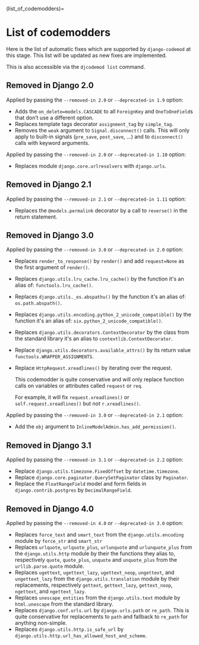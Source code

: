 (list_of_codemodders)=

# List of codemodders

Here is the list of automatic fixes which are supported by `django-codemod`
at this stage. This list will be updated as new fixes are implemented.

This is also accessible via the `djcodemod list` command.

## Removed in Django 2.0

Applied by passing the `--removed-in 2.0` or `--deprecated-in 1.9` option:

- Adds the `on_delete=models.CASCADE` to all `ForeignKey` and `OneToOneField`s
  that don’t use a different option.
- Replaces template tags decorator `assignment_tag` by `simple_tag`.
- Removes the `weak` argument to `Signal.disconnect()` calls. This will only
  apply to built-in signals (`pre_save`, `post_save`, ...) and to `disconnect()`
  calls with keyword arguments.

Applied by passing the `--removed-in 2.0` or `--deprecated-in 1.10` option:

- Replaces module `django.core.urlresolvers` with `django.urls`.

## Removed in Django 2.1

Applied by passing the `--removed-in 2.1` or `--deprecated-in 1.11` option:

- Replaces the `@models.permalink` decorator by a call to `reverse()`
  in the return statement.

## Removed in Django 3.0

Applied by passing the `--removed-in 3.0` or `--deprecated-in 2.0` option:

- Replaces `render_to_response()` by `render()` and add `request=None`
  as the first argument of `render()`.
- Replaces `django.utils.lru_cache.lru_cache()` by the function it's
  an alias of: `functools.lru_cache()`.
- Replaces `django.utils._os.abspathu()` by the function it's an
  alias of: `os.path.abspath()`.
- Replaces `django.utils.encoding.python_2_unicode_compatible()` by
  the function it's an alias of: `six.python_2_unicode_compatible()`.
- Replaces `django.utils.decorators.ContextDecorator` by the class
  from the standard library it's an alias to
  `contextlib.ContextDecorator`.
- Replace `django.utils.decorators.available_attrs()` by its return
  value `functools.WRAPPER_ASSIGNMENTS`.
- Replace `HttpRequest.xreadlines()` by iterating over the request.

  This codemodder is quite conservative and will only replace function
  calls on variables or attributes called `request` or `req`.

  For example, it will fix `request.xreadlines()` or `self.request.xreadlines()`
  but not `r.xreadlines()`.

Applied by passing the `--removed-in 3.0` or `--deprecated-in 2.1` option:

- Add the `obj` argument to `InlineModelAdmin.has_add_permission()`.

## Removed in Django 3.1

Applied by passing the `--removed-in 3.1` or `--deprecated-in 2.2` option:

- Replace `django.utils.timezone.FixedOffset` by `datetime.timezone`.
- Replace `django.core.paginator.QuerySetPaginator` class by `Paginator`.
- Replace the `FloatRangeField` model and form fields in
  `django.contrib.postgres` by `DecimalRangeField`.

## Removed in Django 4.0

Applied by passing the `--removed-in 4.0` or `--deprecated-in 3.0` option:

- Replaces `force_text` and `smart_text` from the
  `django.utils.encoding` module by `force_str` and `smart_str`
- Replaces `urlquote`, `urlquote_plus`, `urlunquote` and
  `urlunquote_plus` from the `django.utils.http` module by their the
  functions they alias to, respectively `quote`, `quote_plus`,
  `unquote` and `unquote_plus` from the `urllib.parse.quote` module.
- Replaces `ugettext`, `ugettext_lazy`, `ugettext_noop`, `ungettext`,
  and `ungettext_lazy` from the `django.utils.translation` module by
  their replacements, respectively `gettext`, `gettext_lazy`,
  `gettext_noop`, `ngettext`, and `ngettext_lazy`.
- Replaces `unescape_entities` from the `django.utils.text` module by
  `html.unescape` from the standard library.
- Replaces `django.conf.urls.url` by `django.urls.path` or `re_path`.
  This is quite conservative for replacements to `path` and fallback
  to `re_path` for anything non-simple.
- Replaces `django.utils.http.is_safe_url` by
  `django.utils.http.url_has_allowed_host_and_scheme`.
